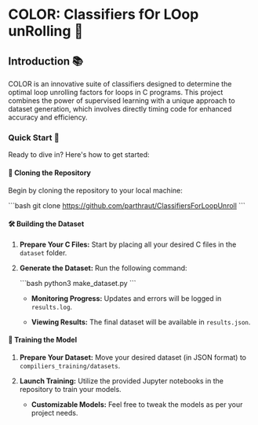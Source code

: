 # COLOR: Classifiers fOr LOop unRolling 🔄

## Introduction 📚

COLOR is an innovative suite of classifiers designed to determine the optimal loop unrolling factors for loops in C programs. This project combines the power of supervised learning with a unique approach to dataset generation, which involves directly timing code for enhanced accuracy and efficiency.

### Quick Start 🚀

Ready to dive in? Here's how to get started:

#### 📁 Cloning the Repository

Begin by cloning the repository to your local machine:

\```bash
git clone https://github.com/parthraut/ClassifiersForLoopUnroll
\```

#### 🛠 Building the Dataset

1. **Prepare Your C Files:** Start by placing all your desired C files in the `dataset` folder.

2. **Generate the Dataset:** Run the following command:

   \```bash
   python3 make_dataset.py
   \```

   - **Monitoring Progress:** Updates and errors will be logged in `results.log`.

   - **Viewing Results:** The final dataset will be available in `results.json`.

#### 🧠 Training the Model

1. **Prepare Your Dataset:** Move your desired dataset (in JSON format) to `compiliers_training/datasets`.

2. **Launch Training:** Utilize the provided Jupyter notebooks in the repository to train your models.

   - **Customizable Models:** Feel free to tweak the models as per your project needs.
